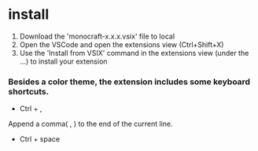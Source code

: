 # install
1. Download the 'monocraft-x.x.x.vsix' file to local
1. Open the VSCode and open the extensions view (Ctrl+Shift+X)
1. Use the 'Install from VSIX' command in the extensions view (under the ...) to install your extension

### Besides a color theme, the extension includes some keyboard shortcuts.
* Ctrl + ,

Append a comma( , ) to the end of the current line.

* Ctrl + space
